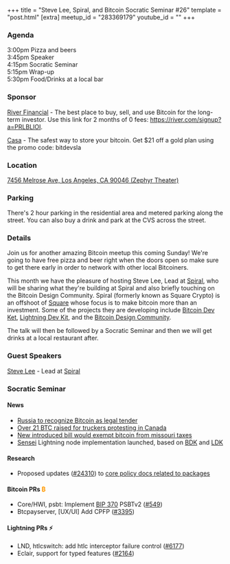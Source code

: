 +++
title = "Steve Lee, Spiral, and Bitcoin Socratic Seminar #26"
template = "post.html"
[extra]
meetup_id = "283369179"
youtube_id = ""
+++

### Agenda

3:00pm Pizza and beers  
3:45pm Speaker  
4:15pm Socratic Seminar  
5:15pm Wrap-up  
5:30pm Food/Drinks at a local bar

### Sponsor

[River Financial](https://river.com/) - The best place to buy, sell, and use Bitcoin for the
long-term investor. Use this link for 2 months of 0 fees: <https://river.com/signup?a=PRLBLIOI>.

[Casa](https://app.keys.casa/subscribe/gold) - The safest way to store your bitcoin. Get $21 off a
gold plan using the promo code: bitdevsla

### Location

[7456 Melrose Ave, Los Angeles, CA 90046 (Zephyr Theater)](https://www.google.com/maps/place/7456+Melrose+Ave,+West+Hollywood,+CA+90046/@34.0833294,-118.3547615,17z/data=!3m1!4b1!4m5!3m4!1s0x80c2bed36430426f:0xedabb82c06037177!8m2!3d34.0833294!4d-118.3525728)

### Parking

There's 2 hour parking in the residential area and metered parking along the street. You can also
buy a drink and park at the CVS across the street.

### Details

Join us for another amazing Bitcoin meetup this coming Sunday! We're going to have free pizza and
beer right when the doors open so make sure to get there early in order to network with other local
Bitcoiners.

This month we have the pleasure of hosting Steve Lee, Lead at [Spiral](https://spiral.xyz/), who
will be sharing what they're building at Spiral and also briefly touching on the Bitcoin Design
Community. Spiral (formerly known as Square Crypto) is an offshoot
of [Square](https://squareup.com/) whose focus is to make bitcoin more than an investment. Some of
the projects they are developing include [Bitcoin Dev Ket](https://bitcoindevkit.org), 
[Lightning Dev Kit](https://lightningdevkit.org), and the 
[Bitcoin Design Community](https://bitcoin.design/).

The talk will then be followed by a Socratic Seminar and then we will get drinks at a local
restaurant after.

### Guest Speakers

[Steve Lee](https://twitter.com/moneyball) - Lead at [Spiral](https://twitter.com/spiralbtc)

### Socratic Seminar


#### News

- [Russia to recognize Bitcoin as legal tender](https://www.coindesk.com/policy/2022/02/09/russia-to-license-crypto-exchanges-tax-large-transactions/)
- [Over 21 BTC raised for truckers protesting in Canada](https://twitter.com/ck_SNARKs/status/1492957932102762506?s=20&t=P0ybWD3OoWUsB9SHOzGNWw)
- [New introduced bill would exempt bitcoin from missouri taxes](https://bitcoinmagazine.com/markets/new-introduced-bill-would-exempt-bitcoin-from-missouri-taxes)
- [Sensei](https://l2.technology/sensei) Lightning node implementation launched, based on [BDK](https://bitcoindevkit.org) and [LDK](https://lightningdevkit.org)

#### Research

- Proposed updates ([#24310](https://github.com/bitcoin/bitcoin/pull/24310)) to [core policy docs related to packages](https://github.com/glozow/bitcoin/tree/2022-02-fixups/doc/policy)

#### Bitcoin PRs <font color="#FF9900">₿</font>

- Core/HWI, psbt: Implement [BIP 370](https://github.com/bitcoin/bips/blob/master/bip-0370.mediawiki#Introduction) PSBTv2 ([#549](https://github.com/bitcoin-core/HWI/pull/549))
- Btcpayserver, [UX/UI] Add CPFP ([#3395](https://github.com/btcpayserver/btcpayserver/pull/3395))

#### Lightning PRs ⚡ 

- LND, htlcswitch: add htlc interceptor failure control ([#6177](https://github.com/lightningnetwork/lnd/pull/6177))
- Eclair, support for typed features ([#2164](https://github.com/ACINQ/eclair/pull/2164))